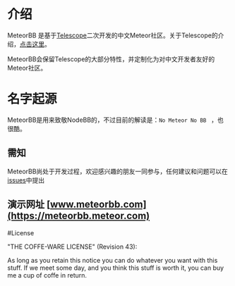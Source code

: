 # 介绍
MeteorBB 是基于[Telescope](https://github.com/TelescopeJS/Telescope)二次开发的中文Meteor社区。关于Telescope的介绍，[点击这里](https://github.com/cobola/meteorbb/blob/dev/docs/telescope.md)。

MeteorBB会保留Telescope的大部分特性，并定制化为对中文开发者友好的Meteor社区。

# 名字起源

MeteorBB是用来致敬NodeBB的，不过目前的解读是：`No Meteor No BB ` ，也很酷。



## 需知

MeteorBB尚处于开发过程，欢迎感兴趣的朋友一同参与，任何建议和问题可以在[issues](https://github.com/cobola/meteorbb/issues)中提出



## 演示网址 [www.meteorbb.com](https://meteorbb.meteor.com)




#License

"THE COFFE-WARE LICENSE" (Revision 43):

As long as you retain this notice you can do whatever you want with this stuff. If we meet some day, and you think this stuff is worth it, you can buy me a cup of coffe in return.
